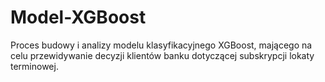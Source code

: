# Model-XGBoost
Proces budowy i analizy modelu klasyfikacyjnego XGBoost, mającego na celu przewidywanie decyzji klientów banku dotyczącej subskrypcji lokaty terminowej.
